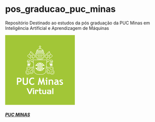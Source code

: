 # pos_graducao_puc_minas
Repositório Destinado ao estudos da pós graduação da PUC Minas em Inteligência Artificial e Aprendizagem de Máquinas

![logo puc](https://github.com/MariaBet/pos_graducao_puc_minas/blob/master/logo.png)

##### [PUC MINAS](https://www.pucminas.br/PucVirtual/Pos-Graduacao/Paginas/Inteligencia-Artificial-e-Aprendizado-de-Maquina.aspx)
